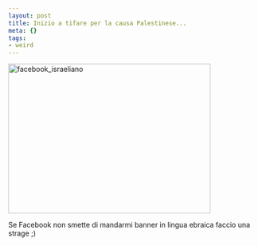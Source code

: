 ```yaml
--- 
layout: post
title: Inizio a tifare per la causa Palestinese...
meta: {}
tags: 
- weird
---
```

<img src="http://fast.mgpf.it//2009/02/facebook_israeliano-406x300.jpg" alt="facebook_israeliano" title="facebook_israeliano" width="406" height="300" class="aligncenter size-medium wp-image-1304" />  
  
Se Facebook non smette di mandarmi banner in lingua ebraica faccio una strage ;) 
